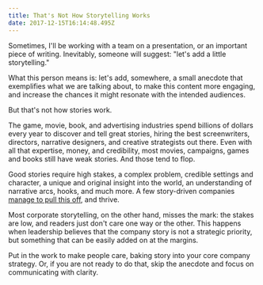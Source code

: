 ```yaml
---
title: That's Not How Storytelling Works
date: 2017-12-15T16:14:48.495Z
---
```

Sometimes, I'll be working with a team on a presentation, or an important piece of writing. Inevitably, someone will suggest: "let's add a little storytelling."

What this person means is: let's add, somewhere, a small anecdote that exemplifies what we are talking about, to make this content more engaging, and increase the chances it might resonate with the intended audiences. 

But that's not how stories work. 

The game, movie, book, and advertising industries spend billions of dollars every year to discover and tell great stories, hiring the best screenwriters, directors, narrative designers, and creative strategists out there. Even with all that expertise, money, and credibility, most movies, campaigns, games and books still have weak stories. And those tend to flop. 

Good stories require high stakes, a complex problem, credible settings and character, a unique and original insight into the world, an understanding of narrative arcs, hooks, and much more. A few story-driven companies [manage to pull this off](https://blog.davideberretta.com/post/how-to-find-your-company-story/), and thrive.  

Most corporate storytelling, on the other hand, misses the mark: the stakes are low, and readers just don't care one way or the other. This happens when leadership believes that the company story is not a strategic priority, but something that can be easily added on at the margins.

Put in the work to make people care, baking story into your core company strategy. Or, if you are not ready to do that, skip the anecdote and focus on communicating with clarity. 
